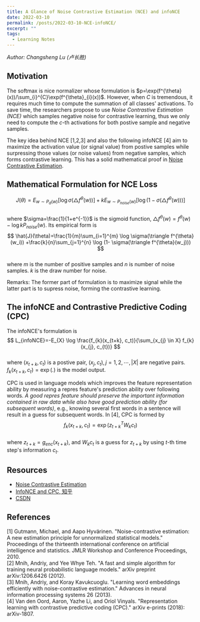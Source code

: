 ```yaml
---
title: A Glance of Noise Contrastive Estimation (NCE) and infoNCE
date: 2022-03-10
permalink: /posts/2022-03-10-NCE-infoNCE/
excerpt: ""
tags:
  - Learning Notes
---
```


*Author: Changsheng Lu (卢长胜)*

## Motivation
The softmax is nice normalizer whose formulation is $p=\exp(f^{\theta}(x))/\sum_{i}^{C}\exp(f^{\theta}_{i}(x))$. However, when $C$ is tremendous, it requires much time to compute the summation of all classes' activations. To save time, the researchers propose to use *Noise Contrastive Estimation (NCE)* which samples negative noise for contrastive learning, thus we only need to compute the $c$-th activations for both postive sample and negative samples.

The key idea behind NCE [1,2,3] and also the following infoNCE [4] aim to maximize the activation value (or signal value) from postive samples while surpressing those values (or noise values) from negative samples, which forms contrastive learning. This has a solid mathematical proof in [Noise Contrastive Estimation](https://leimao.github.io/article/Noise-Contrastive-Estimation/).


## Mathematical Formulation for NCE Loss
$$
J(\theta)=E_{w\sim P_{d}(w)}[\log \sigma(\triangle f^{\theta}(w))] + kE_{w \sim P_{noise}(w)}[\log (1- \sigma(\triangle f^{\theta}(w)))]
$$  
where $\sigma=\frac{1}{1+e^{-1}}$ is the sigmoid function, $\triangle f^{\theta}(w) = f^{\theta}(w) - \log kP_{noise}(w)$. Its empirical form is  
$$
\hat{J}(\theta)=\frac{1}{m}\sum_{i=1}^{m} \log \sigma(\triangle f^{\theta}(w_i)) +\frac{k}{n}\sum_{j=1}^{n} \log (1- \sigma(\triangle f^{\theta}(w_j)))
$$  
where $m$ is the number of positive samples and $n$ is number of noise samples. $k$ is the draw number for noise.  

Remarks: The former part of formulation is to maximize signal while the latter part is to supress noise, forming the contrastive learning.


## The infoNCE and Contrastive Predictive Coding (CPC)
The infoNCE's formulation is  
$$
L_{infoNCE}=-E_{X} \log \frac{f_{k}(x_{t+k}, c_t)}{\sum_{x_{j} \in X} f_{k}(x_{j}, c_{t})}
$$  
where $(x_{t+k}, c_t)$ is a postive pair, $(x_{j}, c_{t}), j=1,2,\cdots, |X|$ are negative pairs. $f_{k}(x_{t+k}, c_t)=\exp(.)$ is the model output. 

CPC is used in language models which improves the feature representation ability by measuring a repres feature's prediction ability over following words. *A good repres feature should preserve the important information contained in raw data while also have good prediction ability (for subsequent words)*, e.g., knowing several first words in a sentence will result in a guess for subsequent words. In [4], CPC is formed by   
$$
f_{k}(x_{t+k}, c_{t}) = \exp (z^{T}_{t+k}W_{k}c_{t})
$$  
where $z_{t+k}=g_{enc}(x_{t+k})$, and $W_{k}c_{t}$ is a guess for $z_{t+k}$ by using $t$-th time step's information $c_{t}$.


## Resources
- [Noise Contrastive Estimation](https://leimao.github.io/article/Noise-Contrastive-Estimation/)
- [InfoNCE and CPC, 知乎](https://zhuanlan.zhihu.com/p/129076690)
- [CSDN](https://blog.csdn.net/m0_37876745/article/details/110933812?utm_medium=distribute.pc_aggpage_search_result.none-task-blog-2~aggregatepage~first_rank_ecpm_v1~rank_v31_ecpm-2-110933812.pc_agg_new_rank&utm_term=infonce%E6%8D%9F%E5%A4%B1&spm=1000.2123.3001.4430)


## References
[1] Gutmann, Michael, and Aapo Hyvärinen. "Noise-contrastive estimation: A new estimation principle for unnormalized statistical models." Proceedings of the thirteenth international conference on artificial intelligence and statistics. JMLR Workshop and Conference Proceedings, 2010.  
[2] Mnih, Andriy, and Yee Whye Teh. "A fast and simple algorithm for training neural probabilistic language models." arXiv preprint arXiv:1206.6426 (2012).  
[3] Mnih, Andriy, and Koray Kavukcuoglu. "Learning word embeddings efficiently with noise-contrastive estimation." Advances in neural information processing systems 26 (2013).  
[4] Van den Oord, Aaron, Yazhe Li, and Oriol Vinyals. "Representation learning with contrastive predictive coding (CPC)." arXiv e-prints (2018): arXiv-1807.  

